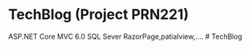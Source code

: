 # TechBlog (Project PRN221)
ASP.NET Core MVC 6.0
SQL Sever
RazorPage,patialview,....
#   T e c h B l o g  
 